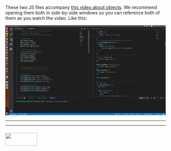 These two JS files accompany [this video about objects](https://www.youtube.com/watch?v=f-aKxXt8Y0A).  We recommend opening them both in side-by-side windows so you can reference both of them as you watch the video.  Like this:


![](./object-code.png)

___
___
### <a href="http://elewa.education/blog" target="_blank"><img src="https://user-images.githubusercontent.com/18554853/34921062-506450ae-f97d-11e7-875f-6feeb26ad72d.png" width="100" height="40"/></a>